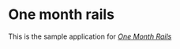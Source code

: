 # One month rails

This is the sample application for [*One Month Rails*](http://onemonthsrails.com)
